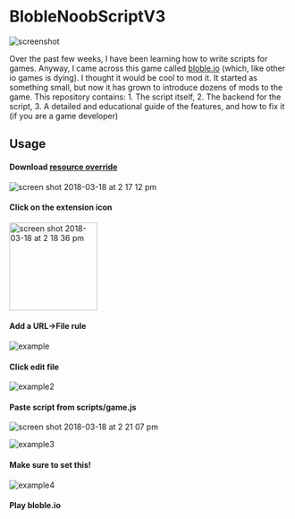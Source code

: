 # BlobleNoobScriptV3

![screenshot](https://user-images.githubusercontent.com/13282284/37560368-ea37e974-2a0c-11e8-9f1a-5fade4da33ad.png)

Over the past few weeks, I have been learning how to write scripts for games. Anyway, I came across this game called [bloble.io](http://bloble.io) (which, like other io games is dying). I thought it would be cool to mod it. It started as something small, but now it has grown to introduce dozens of mods to the game. This repository contains: 1. The script itself, 2. The backend for the script, 3. A detailed and educational guide of the features, and how to fix it (if you are a game developer)


## Usage

#### Download [resource override](https://chrome.google.com/webstore/detail/resource-override/pkoacgokdfckfpndoffpifphamojphii)

![screen shot 2018-03-18 at 2 17 12 pm](https://user-images.githubusercontent.com/13282284/37569369-d5d8c358-2ab7-11e8-8ee4-3daf5d34d84e.png)

#### Click on the extension icon

<img width="157" alt="screen shot 2018-03-18 at 2 18 36 pm" src="https://user-images.githubusercontent.com/13282284/37569371-da440092-2ab7-11e8-9630-edd8c7005fe1.png">

#### Add a URL->File rule

![example](https://user-images.githubusercontent.com/13282284/37569495-831d19aa-2ab9-11e8-994e-a0a7feeb4fb6.png)

#### Click edit file

![example2](https://user-images.githubusercontent.com/13282284/37569511-cca00dee-2ab9-11e8-9188-159b0051dec2.png)

#### Paste script from scripts/game.js

![screen shot 2018-03-18 at 2 21 07 pm](https://user-images.githubusercontent.com/13282284/37569533-1f750b96-2aba-11e8-9433-077605f086d2.png)

![example3](https://user-images.githubusercontent.com/13282284/37569525-050cf3b8-2aba-11e8-8e03-0f982d63ceed.png)

#### Make sure to set this!

![example4](https://user-images.githubusercontent.com/13282284/37569709-a185a35a-2abc-11e8-86d3-904b49ada7c3.png)

#### Play bloble.io
